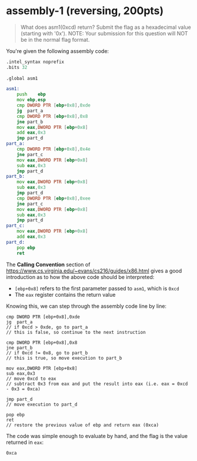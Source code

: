 # assembly-1 (reversing, 200pts)

> What does asm1(0xcd) return? Submit the flag as a hexadecimal value (starting with '0x'). NOTE: Your submission
for this question will NOT be in the normal flag format.

You're given the following assembly code:

```asm
.intel_syntax noprefix
.bits 32
	
.global asm1

asm1:
	push	ebp
	mov	ebp,esp
	cmp	DWORD PTR [ebp+0x8],0xde
	jg 	part_a	
	cmp	DWORD PTR [ebp+0x8],0x8
	jne	part_b
	mov	eax,DWORD PTR [ebp+0x8]
	add	eax,0x3
	jmp	part_d
part_a:
	cmp	DWORD PTR [ebp+0x8],0x4e
	jne	part_c
	mov	eax,DWORD PTR [ebp+0x8]
	sub	eax,0x3
	jmp	part_d
part_b:
	mov	eax,DWORD PTR [ebp+0x8]
	sub	eax,0x3
	jmp	part_d
	cmp	DWORD PTR [ebp+0x8],0xee
	jne	part_c
	mov	eax,DWORD PTR [ebp+0x8]
	sub	eax,0x3
	jmp	part_d
part_c:
	mov	eax,DWORD PTR [ebp+0x8]
	add	eax,0x3
part_d:
	pop	ebp
	ret
```

The **Calling Convention** section of https://www.cs.virginia.edu/~evans/cs216/guides/x86.html gives a good introduction
as to how the above code should be interpreted:

* `[ebp+0x8]` refers to the first parameter passed to `asm1`, which is `0xcd`
* The `eax` register contains the return value

Knowing this, we can step through the assembly code line by line:

```
cmp	DWORD PTR [ebp+0x8],0xde
jg 	part_a
// if 0xcd > 0xde, go to part_a
// this is false, so continue to the next instruction

cmp	DWORD PTR [ebp+0x8],0x8
jne	part_b
// if 0xcd != 0x8, go to part_b
// this is true, so move execution to part_b

mov	eax,DWORD PTR [ebp+0x8]
sub	eax,0x3
// move 0xcd to eax
// subtract 0x3 from eax and put the result into eax (i.e. eax = 0xcd - 0x3 = 0xca)

jmp	part_d
// move execution to part_d

pop	ebp
ret
// restore the previous value of ebp and return eax (0xca)
```

The code was simple enough to evaluate by hand, and the flag is the value returned in `eax`:

```
0xca
``` 
